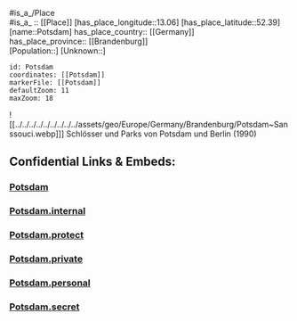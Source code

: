 ﻿---
location: [52.39,13.06] 
mapzoom: [7,12] 
mapmarker: city 
type: City
tags:
- geo/City


SpocWebEntityId: 33493
isDeleted: false
confidential: public

---
#is_a_/Place  
#is_a_ :: [[Place]] 
[has_place_longitude::13.06] 
[has_place_latitude::52.39] 
[name::Potsdam] 
has_place_country:: [[Germany]]  
has_place_province:: [[Brandenburg]]  
[Population::] 
[Unknown::] 


```leaflet
id: Potsdam
coordinates: [[Potsdam]] 
markerFile: [[Potsdam]] 
defaultZoom: 11 
maxZoom: 18
```


![[../../../../../../../../../assets/geo/Europe/Germany/Brandenburg/Potsdam~Sanssouci.webp]]] 
Schlösser und Parks von Potsdam und Berlin (1990)

## Confidential Links & Embeds: 

### [Potsdam](/_public/Earth/Continent/Europe/Europe~Central/Germany/Germany~East/Brandenburg/counties~Brandenburg/Potsdam.md) 

### [Potsdam.internal](/_internal/Earth/Continent/Europe/Europe~Central/Germany/Germany~East/Brandenburg/counties~Brandenburg/Potsdam.internal.md) 

### [Potsdam.protect](/_protect/Earth/Continent/Europe/Europe~Central/Germany/Germany~East/Brandenburg/counties~Brandenburg/Potsdam.protect.md) 

### [Potsdam.private](/_private/Earth/Continent/Europe/Europe~Central/Germany/Germany~East/Brandenburg/counties~Brandenburg/Potsdam.private.md) 

### [Potsdam.personal](/_personal/Earth/Continent/Europe/Europe~Central/Germany/Germany~East/Brandenburg/counties~Brandenburg/Potsdam.personal.md) 

### [Potsdam.secret](/_secret/Earth/Continent/Europe/Europe~Central/Germany/Germany~East/Brandenburg/counties~Brandenburg/Potsdam.secret.md) 
